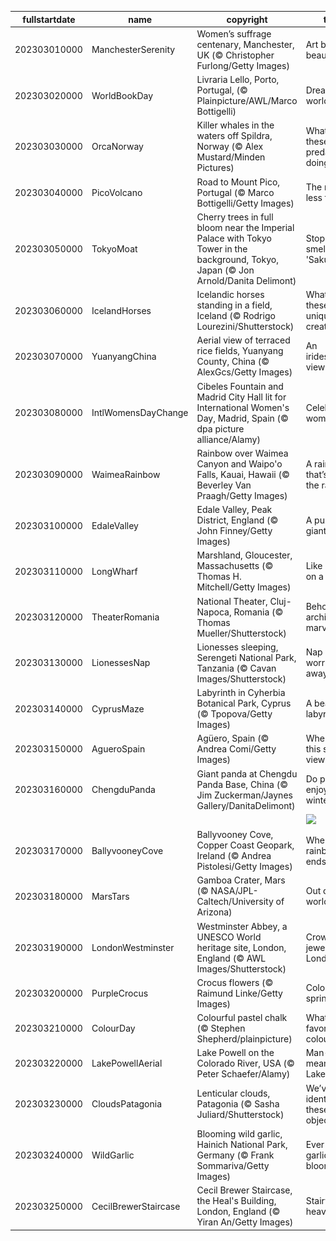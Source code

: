 |fullstartdate|name|copyright|title|image|
|--|--|--|--|--|
202303010000|ManchesterSerenity|Women’s suffrage centenary, Manchester, UK (© Christopher Furlong/Getty Images)|Art beyond beauty|![](/en-GB/2023/03/202303010000ManchesterSerenity.jpg)|
202303020000|WorldBookDay|Livraria Lello, Porto, Portugal, (© Plainpicture/AWL/Marco Bottigelli)|Dream world|![](/en-GB/2023/03/202303020000WorldBookDay.jpg)|
202303030000|OrcaNorway|Killer whales in the waters off Spildra, Norway (© Alex Mustard/Minden Pictures)|What are these predators doing?|![](/en-GB/2023/03/202303030000OrcaNorway.jpg)|
202303040000|PicoVolcano|Road to Mount Pico, Portugal (© Marco Bottigelli/Getty Images)|The road less taken?|![](/en-GB/2023/03/202303040000PicoVolcano.jpg)|
202303050000|TokyoMoat|Cherry trees in full bloom near the Imperial Palace with Tokyo Tower in the background, Tokyo, Japan (© Jon Arnold/Danita Delimont)|Stop and smell the 'Sakura|![](/en-GB/2023/03/202303050000TokyoMoat.jpg)|
202303060000|IcelandHorses|Icelandic horses standing in a field, Iceland (© Rodrigo Lourezini/Shutterstock)|What are these unique creatures?|![](/en-GB/2023/03/202303060000IcelandHorses.jpg)|
202303070000|YuanyangChina|Aerial view of terraced rice fields, Yuanyang County, China (© AlexGcs/Getty Images)|An iridescent view|![](/en-GB/2023/03/202303070000YuanyangChina.jpg)|
202303080000|IntlWomensDayChange|Cibeles Fountain and Madrid City Hall lit for International Women's Day, Madrid, Spain (© dpa picture alliance/Alamy)|Celebrating women|![](/en-GB/2023/03/202303080000IntlWomensDayChange.jpg)|
202303090000|WaimeaRainbow|Rainbow over Waimea Canyon and Waipo'o Falls, Kauai, Hawaii (© Beverley Van Praagh/Getty Images)|A rainbow that’s worth the rainfall|![](/en-GB/2023/03/202303090000WaimeaRainbow.jpg)|
202303100000|EdaleValley|Edale Valley, Peak District, England (© John Finney/Getty Images)|A puzzle for giants|![](/en-GB/2023/03/202303100000EdaleValley.jpg)|
202303110000|LongWharf|Marshland, Gloucester, Massachusetts (© Thomas H. Mitchell/Getty Images)|Like paint on a canvas|![](/en-GB/2023/03/202303110000LongWharf.jpg)|
202303120000|TheaterRomania|National Theater, Cluj-Napoca, Romania (© Thomas Mueller/Shutterstock)|Behold the architectural marvel|![](/en-GB/2023/03/202303120000TheaterRomania.jpg)|
202303130000|LionessesNap|Lionesses sleeping, Serengeti National Park, Tanzania (© Cavan Images/Shutterstock)|Nap your worries away|![](/en-GB/2023/03/202303130000LionessesNap.jpg)|
202303140000|CyprusMaze|Labyrinth in Cyherbia Botanical Park, Cyprus (© Tpopova/Getty Images)|A beautiful labyrinth|![](/en-GB/2023/03/202303140000CyprusMaze.jpg)|
202303150000|AgueroSpain|Agüero, Spain (© Andrea Comi/Getty Images)|Where is this scenic view?|![](/en-GB/2023/03/202303150000AgueroSpain.jpg)|
202303160000|ChengduPanda|Giant panda at Chengdu Panda Base, China (© Jim Zuckerman/Jaynes Gallery/DanitaDelimont)|Do pandas enjoy winter?|![](/en-GB/2023/03/202303160000ChengduPanda.jpg)|
||||![](/en-GB/2023/03/.jpg)|
202303170000|BallyvooneyCove|Ballyvooney Cove, Copper Coast Geopark, Ireland (© Andrea Pistolesi/Getty Images)|Where the rainbow ends|![](/en-GB/2023/03/202303170000BallyvooneyCove.jpg)|
202303180000|MarsTars|Gamboa Crater, Mars (© NASA/JPL-Caltech/University of Arizona)|Out of this world|![](/en-GB/2023/03/202303180000MarsTars.jpg)|
202303190000|LondonWestminster|Westminster Abbey, a UNESCO World heritage site, London, England (© AWL Images/Shutterstock)|Crowning jewel of London|![](/en-GB/2023/03/202303190000LondonWestminster.jpg)|
202303200000|PurpleCrocus|Crocus flowers (© Raimund Linke/Getty Images)|Colors of spring|![](/en-GB/2023/03/202303200000PurpleCrocus.jpg)|
202303210000|ColourDay|Colourful pastel chalk (© Stephen Shepherd/plainpicture)|What’s your favorite colour?|![](/en-GB/2023/03/202303210000ColourDay.jpg)|
202303220000|LakePowellAerial|Lake Powell on the Colorado River, USA (© Peter Schaefer/Alamy)|Man-made, meandering Lake Powell|![](/en-GB/2023/03/202303220000LakePowellAerial.jpg)|
202303230000|CloudsPatagonia|Lenticular clouds, Patagonia (© Sasha Juliard/Shutterstock)|We’ve identified these ‘flying objects’|![](/en-GB/2023/03/202303230000CloudsPatagonia.jpg)|
202303240000|WildGarlic|Blooming wild garlic, Hainich National Park, Germany (© Frank Sommariva/Getty Images)|Ever seen garlic bloom?|![](/en-GB/2023/03/202303240000WildGarlic.jpg)|
202303250000|CecilBrewerStaircase|Cecil Brewer Staircase, the Heal's Building, London, England (© Yiran An/Getty Images)|Stairway to heaven?|![](/en-GB/2023/03/202303250000CecilBrewerStaircase.jpg)|
